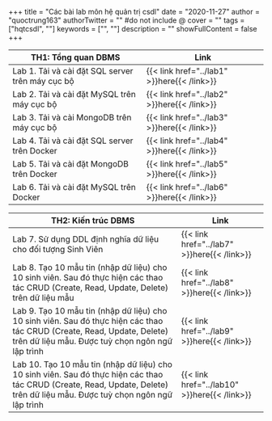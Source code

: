 +++
title = "Các bài lab môn hệ quản trị csdl"
date = "2020-11-27"
author = "quoctrung163"
authorTwitter = "" #do not include @
cover = ""
tags = ["hqtcsdl", ""]
keywords = ["", ""]
description = ""
showFullContent = false
+++

| TH1: Tổng quan DBMS |  Link   |
| --- | --- |
| Lab 1. Tải và cài đặt SQL server trên máy cục bộ    | {{< link href="../lab1" >}}here{{< /link>}} |
| Lab 2. Tải và cài đặt MySQL trên máy cục bộ    | {{< link href="../lab2" >}}here{{< /link>}} |
| Lab 3. Tải và cài MongoDB trên máy cục bộ    | {{< link href="../lab3" >}}here{{< /link>}} |
| Lab 4. Tải và cài đặt SQL server trên Docker    | {{< link href="../lab4" >}}here{{< /link>}} |
| Lab 5. Tải và cài đặt MongoDB trên Docker    | {{< link href="../lab5" >}}here{{< /link>}} |
| Lab 6. Tải và cài đặt MySQL trên Docker    | {{< link href="../lab6" >}}here{{< /link>}} |

| TH2: Kiến trúc DBMS |  Link   |
| --- | --- |
| Lab 7. Sử dụng DDL định nghĩa dữ liệu cho đối tượng Sinh Viên | {{< link href="../lab7" >}}here{{< /link>}} |
| Lab 8. Tạo 10 mẫu tin (nhập dữ liệu) cho 10 sinh viên. Sau đó thực hiện các thao tác CRUD (Create, Read, Update, Delete) trên dữ liệu mẫu    | {{< link href="../lab8" >}}here{{< /link>}} |
| Lab 9. Tạo 10 mẫu tin (nhập dữ liệu) cho 10 sinh viên. Sau đó thực hiện các thao tác CRUD (Create, Read, Update, Delete) trên dữ liệu mẫu. Được tuỳ chọn ngôn ngữ lập trình    | {{< link href="../lab9" >}}here{{< /link>}} |
| Lab 10. Tạo 10 mẫu tin (nhập dữ liệu) cho 10 sinh viên. Sau đó thực hiện các thao tác CRUD (Create, Read, Update, Delete) trên dữ liệu mẫu. Được tuỳ chọn ngôn ngữ lập trình    | {{< link href="../lab10" >}}here{{< /link>}} |